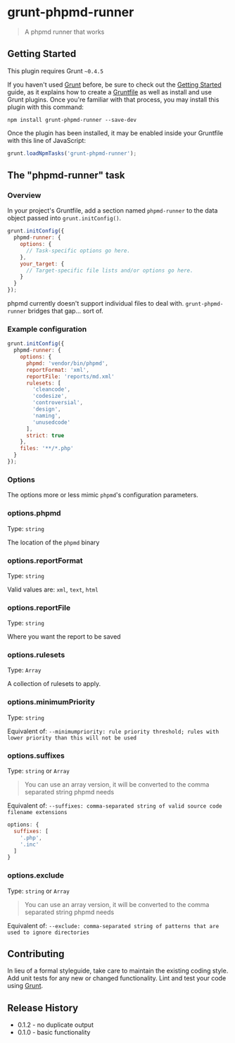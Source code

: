 # grunt-phpmd-runner

> A phpmd runner that works

## Getting Started
This plugin requires Grunt `~0.4.5`

If you haven't used [Grunt](http://gruntjs.com/) before, be sure to check out the [Getting Started](http://gruntjs.com/getting-started) guide, as it explains how to create a [Gruntfile](http://gruntjs.com/sample-gruntfile) as well as install and use Grunt plugins. Once you're familiar with that process, you may install this plugin with this command:

```shell
npm install grunt-phpmd-runner --save-dev
```

Once the plugin has been installed, it may be enabled inside your Gruntfile with this line of JavaScript:

```js
grunt.loadNpmTasks('grunt-phpmd-runner');
```

## The "phpmd-runner" task

### Overview
In your project's Gruntfile, add a section named `phpmd-runner` to the data object passed into `grunt.initConfig()`.

```js
grunt.initConfig({
  phpmd-runner: {
    options: {
      // Task-specific options go here.
    },
    your_target: {
      // Target-specific file lists and/or options go here.
    }
  }
});
```

phpmd currently doesn't support individual files to deal with.
`grunt-phpmd-runner` bridges that gap... sort of.

### Example configuration

```js
grunt.initConfig({
  phpmd-runner: {
    options: {
      phpmd: 'vendor/bin/phpmd',
      reportFormat: 'xml',
      reportFile: 'reports/md.xml'
      rulesets: [
        'cleancode',
        'codesize',
        'controversial',
        'design',
        'naming',
        'unusedcode'
      ],
      strict: true
    },
    files: '**/*.php'
  }
});
```

### Options

The options more or less mimic `phpmd`'s configuration parameters.

### options.phpmd
Type: `string`

The location of the `phpmd` binary

### options.reportFormat
Type: `string`

Valid values are: `xml`, `text`, `html`

### options.reportFile
Type: `string`

Where you want the report to be saved

### options.rulesets
Type: `Array`

A collection of rulesets to apply.

### options.minimumPriority
Type: `string`

Equivalent of:
`--minimumpriority: rule priority threshold; rules with lower priority than this will not be used`

### options.suffixes
Type: `string` or `Array`

> You can use an array version, it will be converted to the comma separated string phpmd needs

Equivalent of:
`--suffixes: comma-separated string of valid source code filename extensions`

```js
options: {
  suffixes: [
    '.php',
    '.inc'
  ]
}
```

### options.exclude
Type: `string` or `Array`

> You can use an array version, it will be converted to the comma separated string phpmd needs

Equivalent of:
`--exclude: comma-separated string of patterns that are used to ignore directories`


## Contributing
In lieu of a formal styleguide, take care to maintain the existing coding style. Add unit tests for any new or changed functionality. Lint and test your code using [Grunt](http://gruntjs.com/).

## Release History
* 0.1.2 - no duplicate output
* 0.1.0 - basic functionality
